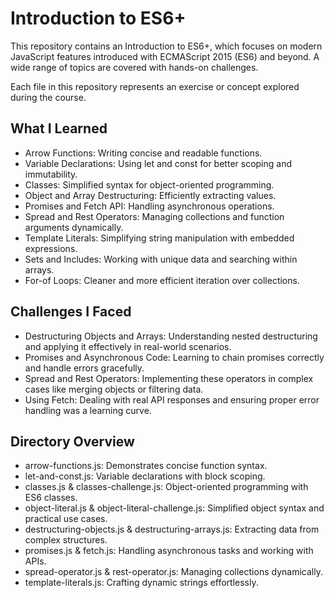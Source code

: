 # Introduction to ES6+

This repository contains an Introduction to ES6+, which focuses on modern JavaScript features introduced with ECMAScript 2015 (ES6) and beyond. A wide range of topics are covered with hands-on challenges.

Each file in this repository represents an exercise or concept explored during the course.

## What I Learned

- Arrow Functions: Writing concise and readable functions.
- Variable Declarations: Using let and const for better scoping and immutability.
- Classes: Simplified syntax for object-oriented programming.
- Object and Array Destructuring: Efficiently extracting values.
- Promises and Fetch API: Handling asynchronous operations.
- Spread and Rest Operators: Managing collections and function arguments dynamically.
- Template Literals: Simplifying string manipulation with embedded expressions.
- Sets and Includes: Working with unique data and searching within arrays.
- For-of Loops: Cleaner and more efficient iteration over collections.

## Challenges I Faced

- Destructuring Objects and Arrays: Understanding nested destructuring and applying it effectively in real-world scenarios.
- Promises and Asynchronous Code: Learning to chain promises correctly and handle errors gracefully.
- Spread and Rest Operators: Implementing these operators in complex cases like merging objects or filtering data.
- Using Fetch: Dealing with real API responses and ensuring proper error handling was a learning curve.

## Directory Overview

- arrow-functions.js: Demonstrates concise function syntax.
- let-and-const.js: Variable declarations with block scoping.
- classes.js & classes-challenge.js: Object-oriented programming with ES6 classes.
- object-literal.js & object-literal-challenge.js: Simplified object syntax and practical use cases.
- destructuring-objects.js & destructuring-arrays.js: Extracting data from complex structures.
- promises.js & fetch.js: Handling asynchronous tasks and working with APIs.
- spread-operator.js & rest-operator.js: Managing collections dynamically.
- template-literals.js: Crafting dynamic strings effortlessly.

